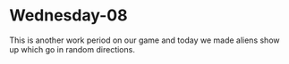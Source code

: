 # Wednesday-08
This is another work period on our game and today we made aliens show up which go in random directions.
